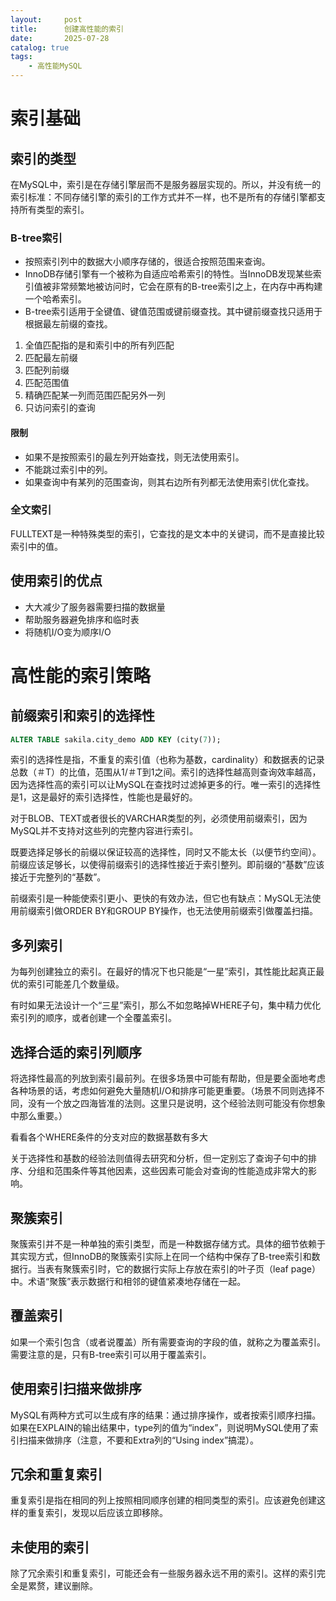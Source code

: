 ```yaml
---
layout:     post
title:      创建高性能的索引
date:       2025-07-28
catalog: true
tags:
    - 高性能MySQL
---
```


# 索引基础
## 索引的类型
在MySQL中，索引是在存储引擎层而不是服务器层实现的。所以，并没有统一的索引标准：不同存储引擎的索引的工作方式并不一样，也不是所有的存储引擎都支持所有类型的索引。
### B-tree索引
* 按照索引列中的数据大小顺序存储的，很适合按照范围来查询。
* InnoDB存储引擎有一个被称为自适应哈希索引的特性。当InnoDB发现某些索引值被非常频繁地被访问时，它会在原有的B-tree索引之上，在内存中再构建一个哈希索引。
* B-tree索引适用于全键值、键值范围或键前缀查找。其中键前缀查找只适用于根据最左前缀的查找。
1. 全值匹配指的是和索引中的所有列匹配
2. 匹配最左前缀
3. 匹配列前缀
4. 匹配范围值
5. 精确匹配某一列而范围匹配另外一列
6. 只访问索引的查询

#### 限制
* 如果不是按照索引的最左列开始查找，则无法使用索引。
* 不能跳过索引中的列。
* 如果查询中有某列的范围查询，则其右边所有列都无法使用索引优化查找。

### 全文索引
FULLTEXT是一种特殊类型的索引，它查找的是文本中的关键词，而不是直接比较索引中的值。


## 使用索引的优点
* 大大减少了服务器需要扫描的数据量
* 帮助服务器避免排序和临时表
* 将随机I/O变为顺序I/O

# 高性能的索引策略
## 前缀索引和索引的选择性
```sql
ALTER TABLE sakila.city_demo ADD KEY (city(7));
```

索引的选择性是指，不重复的索引值（也称为基数，cardinality）和数据表的记录总数（＃T）的比值，范围从1/＃T到1之间。索引的选择性越高则查询效率越高，因为选择性高的索引可以让MySQL在查找时过滤掉更多的行。唯一索引的选择性是1，这是最好的索引选择性，性能也是最好的。

对于BLOB、TEXT或者很长的VARCHAR类型的列，必须使用前缀索引，因为MySQL并不支持对这些列的完整内容进行索引。

既要选择足够长的前缀以保证较高的选择性，同时又不能太长（以便节约空间）。前缀应该足够长，以使得前缀索引的选择性接近于索引整列。即前缀的“基数”应该接近于完整列的“基数”。

前缀索引是一种能使索引更小、更快的有效办法，但它也有缺点：MySQL无法使用前缀索引做ORDER BY和GROUP BY操作，也无法使用前缀索引做覆盖扫描。

## 多列索引
为每列创建独立的索引。在最好的情况下也只能是“一星”索引，其性能比起真正最优的索引可能差几个数量级。

有时如果无法设计一个“三星”索引，那么不如忽略掉WHERE子句，集中精力优化索引列的顺序，或者创建一个全覆盖索引。

## 选择合适的索引列顺序
将选择性最高的列放到索引最前列。在很多场景中可能有帮助，但是要全面地考虑各种场景的话，考虑如何避免大量随机I/O和排序可能更重要。（场景不同则选择不同，没有一个放之四海皆准的法则。这里只是说明，这个经验法则可能没有你想象中那么重要。）

看看各个WHERE条件的分支对应的数据基数有多大

关于选择性和基数的经验法则值得去研究和分析，但一定别忘了查询子句中的排序、分组和范围条件等其他因素，这些因素可能会对查询的性能造成非常大的影响。

## 聚簇索引
聚簇索引并不是一种单独的索引类型，而是一种数据存储方式。具体的细节依赖于其实现方式，但InnoDB的聚簇索引实际上在同一个结构中保存了B-tree索引和数据行。当表有聚簇索引时，它的数据行实际上存放在索引的叶子页（leaf page）中。术语“聚簇”表示数据行和相邻的键值紧凑地存储在一起。

## 覆盖索引
如果一个索引包含（或者说覆盖）所有需要查询的字段的值，就称之为覆盖索引。需要注意的是，只有B-tree索引可以用于覆盖索引。

## 使用索引扫描来做排序
MySQL有两种方式可以生成有序的结果：通过排序操作，或者按索引顺序扫描。如果在EXPLAIN的输出结果中，type列的值为“index”，则说明MySQL使用了索引扫描来做排序（注意，不要和Extra列的“Using index”搞混）。

## 冗余和重复索引
重复索引是指在相同的列上按照相同顺序创建的相同类型的索引。应该避免创建这样的重复索引，发现以后应该立即移除。

## 未使用的索引
除了冗余索引和重复索引，可能还会有一些服务器永远不用的索引。这样的索引完全是累赘，建议删除。



